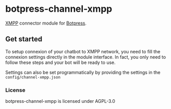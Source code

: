 # botpress-channel-xmpp

[XMPP](https://xmpp.org/) connector module for [Botpress](http://github.com/botpress/botpress).


## Get started

To setup connexion of your chatbot to XMPP network, you need to fill the connexion settings directly in the module interface. In fact, you only need to follow these steps and your bot will be ready to use.

Settings can also be set programmatically by providing the settings in the `config/channel-xmpp.json`

### License

botpress-channel-xmpp is licensed under AGPL-3.0

